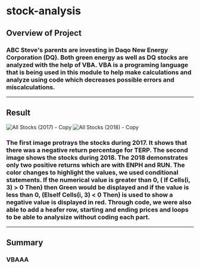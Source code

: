 # stock-analysis

## Overview of Project 

### ABC Steve's parents are investing in Daqo New Energy Corporation (DQ). Both green energy as well as DQ stocks are analyzed with the help of VBA. VBA is a programing language that is being used in this module to help make calculations and analyze using code which decreases possible errors and miscalculations. 

-------------------------------------------------------------------------------------------------------------------------------------------------------------------------------

## Result

![All Stocks (2017) - Copy](https://user-images.githubusercontent.com/95547517/147399098-57623358-6b03-4580-891d-9f8a7d09e870.png)
![All Stocks (2018) - Copy](https://user-images.githubusercontent.com/95547517/147399101-4d0ca849-d6bf-434d-a0cf-7043f14a4f64.png)

### The first image protrays the stocks during 2017. It shows that there was a negative return percentage for TERP. The second image shows the stocks during 2018. The 2018 demonstrates only two positive returns which are with ENPH and RUN. The color changes to highlight the values, we used conditional statements. If the numerical value is greater than 0, ( If Cells(i, 3) > 0 Then) then Green would be displayed and if the value is less than 0, (ElseIf Cells(i, 3) < 0 Then) is used to show a negative value is displayed in red. Through code, we were also able to add a heafer row, starting and ending prices and loops to be able to analysize without coding each part.

-------------------------------------------------------------------------------------------------------------------------------------------------------------------------------

## Summary

### VBAAA
